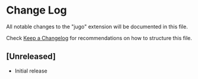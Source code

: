 # Change Log

All notable changes to the "jugo" extension will be documented in this file.

Check [Keep a Changelog](http://keepachangelog.com/) for recommendations on how to structure this file.

## [Unreleased]

- Initial release
